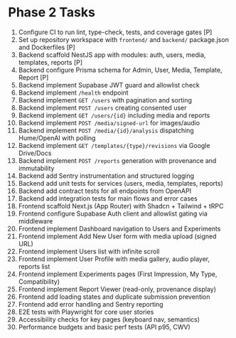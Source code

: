 # Phase 2 Tasks

1. Configure CI to run lint, type-check, tests, and coverage gates [P]
2. Set up repository workspace with `frontend/` and `backend/` package.json and Dockerfiles [P]
3. Backend scaffold NestJS app with modules: auth, users, media, templates, reports [P]
4. Backend configure Prisma schema for Admin, User, Media, Template, Report [P]
5. Backend implement Supabase JWT guard and allowlist check
6. Backend implement `/health` endpoint
7. Backend implement `GET /users` with pagination and sorting
8. Backend implement `POST /users` creating consented user
9. Backend implement `GET /users/{id}` including media and reports
10. Backend implement `POST /media/signed-url` for images/audio
11. Backend implement `POST /media/{id}/analysis` dispatching Hume/OpenAI with polling
12. Backend implement `GET /templates/{type}/revisions` via Google Drive/Docs
13. Backend implement `POST /reports` generation with provenance and immutability
14. Backend add Sentry instrumentation and structured logging
15. Backend add unit tests for services (users, media, templates, reports)
16. Backend add contract tests for all endpoints from OpenAPI
17. Backend add integration tests for main flows and error cases
18. Frontend scaffold Next.js (App Router) with Shadcn + Tailwind + tRPC
19. Frontend configure Supabase Auth client and allowlist gating via middleware
20. Frontend implement Dashboard navigation to Users and Experiments
21. Frontend implement Add New User form with media upload (signed URL)
22. Frontend implement Users list with infinite scroll
23. Frontend implement User Profile with media gallery, audio player, reports list
24. Frontend implement Experiments pages (First Impression, My Type, Compatibility)
25. Frontend implement Report Viewer (read-only, provenance display)
26. Frontend add loading states and duplicate submission prevention
27. Frontend add error handling and Sentry reporting
28. E2E tests with Playwright for core user stories
29. Accessibility checks for key pages (keyboard nav, semantics)
30. Performance budgets and basic perf tests (API p95, CWV)
